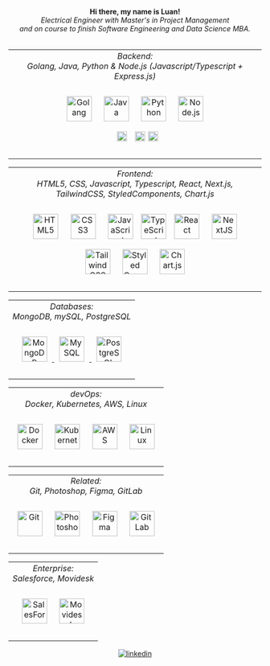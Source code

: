 <div align="center">
  <p align="center">
    <b>
      Hi there, my name is Luan!<br>
    </b>
    <i>
      Electrical Engineer with Master's in Project Management <br> and on course to finish Software Engineering and Data Science MBA.
    </i><br><br>
  </p>
  <table>
   <td valign="top" align="center">
    <div align="center">
      <i> Backend: </i> <br>
      <i> Golang, Java, Python & Node.js (Javascript/Typescript + Express.js) </i> <br><br>
      <a href="https://go.dev/" target="_blank"><img style="margin: 10px" 
        src="https://upload.wikimedia.org/wikipedia/commons/thumb/0/05/Go_Logo_Blue.svg/1200px-Go_Logo_Blue.svg.png" alt="Golang" height="50" /></a>
      <a href="https://www.java.com/" target="_blank"><img style="margin: 10px"
        src="https://profilinator.rishav.dev/skills-assets/java-original-wordmark.svg" alt="Java" height="50" /></a>
      <a href="https://www.python.org/" target="_blank"><img style="margin: 10px"
        src="https://profilinator.rishav.dev/skills-assets/python-original.svg" alt="Python" height="50" /></a>
      <a href="https://nodejs.org/" target="_blank"><img style="margin: 10px"
        src="https://profilinator.rishav.dev/skills-assets/nodejs-original-wordmark.svg" alt="Node.js" height="50" /></a>  
      <br>
      <a href="https://www.javascript.com/" target="_blank"><img style="margin: 10px"
        src="https://profilinator.rishav.dev/skills-assets/javascript-original.svg" alt="JavaScript" height="20" /></a>
      <a href="https://www.typescriptlang.org/" target="_blank"><img style="margin: 2px" 
        src="https://profilinator.rishav.dev/skills-assets/typescript-original.svg" alt="TypeScript" height="20" /></a>
      <a href="https://expressjs.com/" target="_blank"><img 
        src="https://www.guayerd.com/wp-content/uploads//2021/04/expressjs-logo.svg" alt="Express.js" height="20" /></a>
    </div><br>
   </td>
  </table>
  <table>
    <td valign="top" align="center">
        <div align="center">
          <i> Frontend: </i> <br>
          <i> HTML5, CSS, Javascript, Typescript, React, Next.js, TailwindCSS, StyledComponents, Chart.js </i> <br><br>
          <a href="https://en.wikipedia.org/wiki/HTML5" target="_blank"><img style="margin: 10px" 
            src="https://profilinator.rishav.dev/skills-assets/html5-original-wordmark.svg" alt="HTML5" height="50" /></a>
          <a href="https://www.w3schools.com/css/" target="_blank"><img style="margin: 10px"
            src="https://profilinator.rishav.dev/skills-assets/css3-original-wordmark.svg" alt="CSS3" height="50" /></a>
          <a href="https://www.javascript.com/" target="_blank"><img style="margin: 10px"
            src="https://profilinator.rishav.dev/skills-assets/javascript-original.svg" alt="JavaScript" height="50" /></a>
          <a href="https://www.typescriptlang.org/" target="_blank"><img style="margin: 2px"
            src="https://profilinator.rishav.dev/skills-assets/typescript-original.svg" alt="TypeScript" height="50" /></a>
          <a href="https://reactjs.org/" target="_blank"><img style="margin: 10px"
            src="https://profilinator.rishav.dev/skills-assets/react-original-wordmark.svg" alt="React" height="50" /></a>  
          <a href="https://nextjs.org/" target="_blank"><img style="margin: 10px"
            src="https://profilinator.rishav.dev/skills-assets/nextjs.png" alt="NextJS" height="50" /></a>  
          <a href="https://www.tailwindcss.com/" target="_blank"><img style="margin: 10px" 
            src="https://profilinator.rishav.dev/skills-assets/tailwindcss.svg" alt="Tailwind CSS" height="50" /></a>
          <a href="https://styled-components.com/" target="_blank"><img style="margin: 10px"
            src="https://profilinator.rishav.dev/skills-assets/styled-components.png" alt="Styled Components" height="50" /></a>  
          <a href="https://www.chartjs.org/" target="_blank"><img style="margin: 10px" 
            src="https://profilinator.rishav.dev/skills-assets/logo-title.svg" alt="Chart.js" height="50" /></a> 
       </div> <br>
    </td>
  </table>
  <table>
    <td valign="top" align="center">
        <div align="center">
            <i> Databases: </i> <br>
            <i> MongoDB, mySQL, PostgreSQL </i> <br><br>
            <a href="https://www.mongodb.com/" target="_blank">
              <img style="margin: 10px" src="https://profilinator.rishav.dev/skills-assets/mongodb-original-wordmark.svg" alt="MongoDB" height="50" />
            </a>  
            <a href="https://www.mysql.com/" target="_blank">
              <img style="margin: 10px" src="https://profilinator.rishav.dev/skills-assets/mysql-original-wordmark.svg" alt="MySQL" height="50" />
            </a>  
            <a href="https://www.postgresql.org/" target="_blank">
              <img style="margin: 10px" src="https://profilinator.rishav.dev/skills-assets/postgresql-original-wordmark.svg" alt="PostgreSQL" height="50" />
            </a>  
        </div> <br>
    </td>
  </table>
  <table>
    <tr>
    <tr>
      <td valign="top" align="center">
        <i> devOps: </i><br> 
        <i>Docker, Kubernetes, AWS, Linux </i><br><br>
        <div align="center">
          <a href="https://www.docker.com/" target="_blank"><img style="margin: 10px"
                src="https://profilinator.rishav.dev/skills-assets/docker-original-wordmark.svg" alt="Docker" height="50" /></a>
          <a href="https://kubernetes.io/" target="_blank"><img style="margin: 10px"
              src="https://profilinator.rishav.dev/skills-assets/kubernetes-icon.svg" alt="Kubernetes" height="50" /></a>
          <a href="https://aws.amazon.com/" target="_blank"><img style="margin: 10px"
              src="https://profilinator.rishav.dev/skills-assets/amazonwebservices-original-wordmark.svg" alt="AWS" height="50" /></a>
          <a href="https://www.linux.org/" target="_blank"><img style="margin: 10px" 
              src="https://profilinator.rishav.dev/skills-assets/linux-original.svg" alt="Linux" height="50" /></a>
        </div> <br>
      </td>
    </tr>
  </table>
  <table>
    <tr>
    <tr>
      <td valign="top" align="center">
        <i> Related:</i><br>
        <i>Git, Photoshop, Figma, GitLab </i><br><br>
        <div align="center">
          <a href="https://github.com/" target="_blank"><img style="margin: 10px"
              src="https://profilinator.rishav.dev/skills-assets/git-scm-icon.svg" alt="Git" height="50" /></a>
          <a href="https://www.adobe.com/in/products/photoshop.html" target="_blank"><img style="margin: 10px"
              src="https://profilinator.rishav.dev/skills-assets/photoshop-plain.svg" alt="Photoshop" height="50" /></a>
          <a href="https://www.figma.com/" target="_blank"><img style="margin: 10px"
              src="https://profilinator.rishav.dev/skills-assets/figma-icon.svg" alt="Figma" height="50" /></a>
          <a href="https://about.gitlab.com/" target="_blank"><img style="margin: 10px"
              src="https://profilinator.rishav.dev/skills-assets/gitlab.svg" alt="GitLab" height="50" /></a>
        </div> <br>
      </td>
    </tr>
  </table>
  <table>
    <tr>
    <tr>
      <td valign="top" align="center">
        <i> Enterprise:</i><br>
        <i> Salesforce, Movidesk </i><br><br>
        <div align="center">
          <a href="http://www.salesforce.com/" target="_blank"><img style="margin: 10px"
              src="https://profilinator.rishav.dev/skills-assets/salesforce.png" alt="SalesForce" height="50" /></a>
          <a href="https://www.movidesk.com/" target="_blank"><img style="margin: 10px"
              src="https://registration.movidesk.com/Content/images/movidesk-form.svg" alt="Movidesk" height="50" /></a>
        </div> <br>
      </td>
    </tr>
  </table>
  
  <a href="https://www.linkedin.com/in/luangabriel/" target="_blank">
    <img src=https://img.shields.io/badge/linkedin-%231E77B5.svg?&style=for-the-badge&logo=linkedin&logoColor=white
      alt=linkedin style="margin-bottom: 5px;" />
  </a>
</div>
